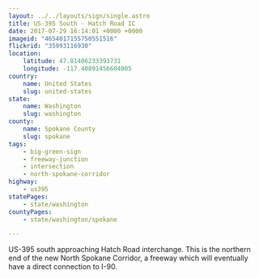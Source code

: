 ```yaml
---
layout: ../../layouts/sign/single.astro
title: US-395 South - Hatch Road IC
date: 2017-07-29 16:14:01 +0000 +0000
imageid: "4654017155750551516"
flickrid: "35993116930"
location:
    latitude: 47.81406233393731
    longitude: -117.40891456604005
country:
    name: United States
    slug: united-states
state:
    name: Washington
    slug: washington
county:
    name: Spokane County
    slug: spokane
tags:
    - big-green-sign
    - freeway-junction
    - intersection
    - north-spokane-corridor
highway:
    - us395
statePages:
    - state/washington
countyPages:
    - state/washington/spokane

---
```

US-395 south approaching Hatch Road interchange.  This is the northern end of the new North Spokane Corridor, a freeway which will eventually have a direct connection to I-90.